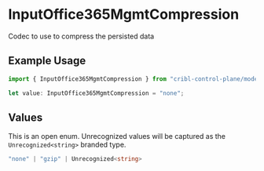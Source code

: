 # InputOffice365MgmtCompression

Codec to use to compress the persisted data

## Example Usage

```typescript
import { InputOffice365MgmtCompression } from "cribl-control-plane/models";

let value: InputOffice365MgmtCompression = "none";
```

## Values

This is an open enum. Unrecognized values will be captured as the `Unrecognized<string>` branded type.

```typescript
"none" | "gzip" | Unrecognized<string>
```